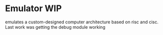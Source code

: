 # Emulator WIP
emulates a custom-designed computer architecture based on risc and cisc.
Last work was getting the debug module working  
